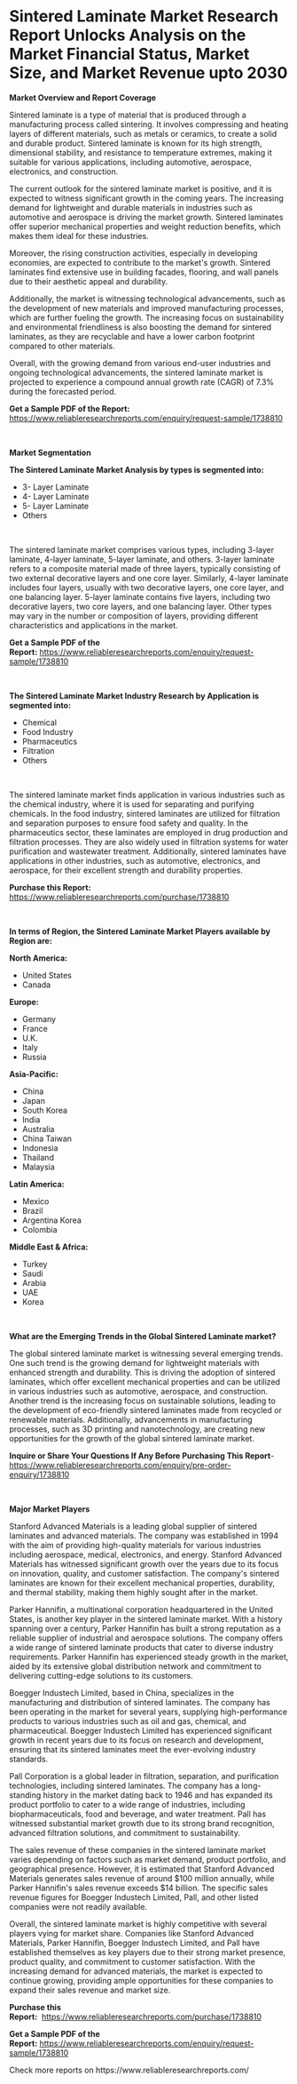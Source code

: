 <p><h1>Sintered Laminate Market Research Report Unlocks Analysis on the Market Financial Status, Market Size, and Market Revenue upto 2030</h1></p><p><strong>Market Overview and Report Coverage</strong></p>
<p><p>Sintered laminate is a type of material that is produced through a manufacturing process called sintering. It involves compressing and heating layers of different materials, such as metals or ceramics, to create a solid and durable product. Sintered laminate is known for its high strength, dimensional stability, and resistance to temperature extremes, making it suitable for various applications, including automotive, aerospace, electronics, and construction.</p><p>The current outlook for the sintered laminate market is positive, and it is expected to witness significant growth in the coming years. The increasing demand for lightweight and durable materials in industries such as automotive and aerospace is driving the market growth. Sintered laminates offer superior mechanical properties and weight reduction benefits, which makes them ideal for these industries.</p><p>Moreover, the rising construction activities, especially in developing economies, are expected to contribute to the market's growth. Sintered laminates find extensive use in building facades, flooring, and wall panels due to their aesthetic appeal and durability.</p><p>Additionally, the market is witnessing technological advancements, such as the development of new materials and improved manufacturing processes, which are further fueling the growth. The increasing focus on sustainability and environmental friendliness is also boosting the demand for sintered laminates, as they are recyclable and have a lower carbon footprint compared to other materials.</p><p>Overall, with the growing demand from various end-user industries and ongoing technological advancements, the sintered laminate market is projected to experience a compound annual growth rate (CAGR) of 7.3% during the forecasted period.</p></p>
<p><strong>Get a Sample PDF of the Report:</strong> <a href="https://www.reliableresearchreports.com/enquiry/request-sample/1738810">https://www.reliableresearchreports.com/enquiry/request-sample/1738810</a></p>
<p>&nbsp;</p>
<p><strong>Market Segmentation</strong></p>
<p><strong>The Sintered Laminate Market Analysis by types is segmented into:</strong></p>
<p><ul><li>3- Layer Laminate</li><li>4- Layer Laminate</li><li>5- Layer Laminate</li><li>Others</li></ul></p>
<p>&nbsp;</p>
<p><p>The sintered laminate market comprises various types, including 3-layer laminate, 4-layer laminate, 5-layer laminate, and others. 3-layer laminate refers to a composite material made of three layers, typically consisting of two external decorative layers and one core layer. Similarly, 4-layer laminate includes four layers, usually with two decorative layers, one core layer, and one balancing layer. 5-layer laminate contains five layers, including two decorative layers, two core layers, and one balancing layer. Other types may vary in the number or composition of layers, providing different characteristics and applications in the market.</p></p>
<p><strong>Get a Sample PDF of the Report:</strong>&nbsp;<a href="https://www.reliableresearchreports.com/enquiry/request-sample/1738810">https://www.reliableresearchreports.com/enquiry/request-sample/1738810</a></p>
<p>&nbsp;</p>
<p><strong>The Sintered Laminate Market Industry Research by Application is segmented into:</strong></p>
<p><ul><li>Chemical</li><li>Food Industry</li><li>Pharmaceutics</li><li>Filtration</li><li>Others</li></ul></p>
<p>&nbsp;</p>
<p><p>The sintered laminate market finds application in various industries such as the chemical industry, where it is used for separating and purifying chemicals. In the food industry, sintered laminates are utilized for filtration and separation purposes to ensure food safety and quality. In the pharmaceutics sector, these laminates are employed in drug production and filtration processes. They are also widely used in filtration systems for water purification and wastewater treatment. Additionally, sintered laminates have applications in other industries, such as automotive, electronics, and aerospace, for their excellent strength and durability properties.</p></p>
<p><strong>Purchase this Report:</strong>&nbsp; <a href="https://www.reliableresearchreports.com/purchase/1738810">https://www.reliableresearchreports.com/purchase/1738810</a></p>
<p>&nbsp;</p>
<p><strong>In terms of Region, the Sintered Laminate Market Players available by Region are:</strong></p>
<p>
    <p> <strong> North America: </strong>
        <ul>
            <li>United States</li>
            <li>Canada</li>
        </ul>
        </p> 
    <p> <strong> Europe: </strong>
        <ul>
            <li>Germany</li>
            <li>France</li>
            <li>U.K.</li>
            <li>Italy</li>
            <li>Russia</li>
        </ul>
        </p> 
    <p> <strong> Asia-Pacific: </strong>
        <ul>
            <li>China</li>
            <li>Japan</li>
            <li>South Korea</li>
            <li>India</li>
            <li>Australia</li>
            <li>China Taiwan</li>
            <li>Indonesia</li>
            <li>Thailand</li>
            <li>Malaysia</li>
        </ul>
        </p> 
    <p> <strong> Latin America: </strong>
        <ul>
            <li>Mexico</li>
            <li>Brazil</li>
            <li>Argentina Korea</li>
            <li>Colombia</li>
        </ul>
        </p> 
    <p> <strong> Middle East & Africa: </strong>
        <ul>
            <li>Turkey</li>
            <li>Saudi</li>
            <li>Arabia</li>
            <li>UAE</li>
            <li>Korea</li>
        </ul>
    </p>
    </p>
<p>&nbsp;</p>
<p><strong>What are the Emerging Trends in the Global Sintered Laminate market?</strong></p>
<p><p>The global sintered laminate market is witnessing several emerging trends. One such trend is the growing demand for lightweight materials with enhanced strength and durability. This is driving the adoption of sintered laminates, which offer excellent mechanical properties and can be utilized in various industries such as automotive, aerospace, and construction. Another trend is the increasing focus on sustainable solutions, leading to the development of eco-friendly sintered laminates made from recycled or renewable materials. Additionally, advancements in manufacturing processes, such as 3D printing and nanotechnology, are creating new opportunities for the growth of the global sintered laminate market.</p></p>
<p><strong>Inquire or Share Your Questions If Any Before Purchasing This Report</strong>- <a href="https://www.reliableresearchreports.com/enquiry/pre-order-enquiry/1738810">https://www.reliableresearchreports.com/enquiry/pre-order-enquiry/1738810</a></p>
<p>&nbsp;</p>
<p><strong>Major Market Players</strong></p>
<p><p>Stanford Advanced Materials is a leading global supplier of sintered laminates and advanced materials. The company was established in 1994 with the aim of providing high-quality materials for various industries including aerospace, medical, electronics, and energy. Stanford Advanced Materials has witnessed significant growth over the years due to its focus on innovation, quality, and customer satisfaction. The company's sintered laminates are known for their excellent mechanical properties, durability, and thermal stability, making them highly sought after in the market.</p><p>Parker Hannifin, a multinational corporation headquartered in the United States, is another key player in the sintered laminate market. With a history spanning over a century, Parker Hannifin has built a strong reputation as a reliable supplier of industrial and aerospace solutions. The company offers a wide range of sintered laminate products that cater to diverse industry requirements. Parker Hannifin has experienced steady growth in the market, aided by its extensive global distribution network and commitment to delivering cutting-edge solutions to its customers.</p><p>Boegger Industech Limited, based in China, specializes in the manufacturing and distribution of sintered laminates. The company has been operating in the market for several years, supplying high-performance products to various industries such as oil and gas, chemical, and pharmaceutical. Boegger Industech Limited has experienced significant growth in recent years due to its focus on research and development, ensuring that its sintered laminates meet the ever-evolving industry standards.</p><p>Pall Corporation is a global leader in filtration, separation, and purification technologies, including sintered laminates. The company has a long-standing history in the market dating back to 1946 and has expanded its product portfolio to cater to a wide range of industries, including biopharmaceuticals, food and beverage, and water treatment. Pall has witnessed substantial market growth due to its strong brand recognition, advanced filtration solutions, and commitment to sustainability.</p><p>The sales revenue of these companies in the sintered laminate market varies depending on factors such as market demand, product portfolio, and geographical presence. However, it is estimated that Stanford Advanced Materials generates sales revenue of around $100 million annually, while Parker Hannifin's sales revenue exceeds $14 billion. The specific sales revenue figures for Boegger Industech Limited, Pall, and other listed companies were not readily available.</p><p>Overall, the sintered laminate market is highly competitive with several players vying for market share. Companies like Stanford Advanced Materials, Parker Hannifin, Boegger Industech Limited, and Pall have established themselves as key players due to their strong market presence, product quality, and commitment to customer satisfaction. With the increasing demand for advanced materials, the market is expected to continue growing, providing ample opportunities for these companies to expand their sales revenue and market size.</p></p>
<p><strong>Purchase this Report:</strong>&nbsp;&nbsp;<a href="https://www.reliableresearchreports.com/purchase/1738810">https://www.reliableresearchreports.com/purchase/1738810</a></p>
<p></p>
<p><strong>Get a Sample PDF of the Report:</strong>&nbsp;<a href="https://www.reliableresearchreports.com/enquiry/request-sample/1738810">https://www.reliableresearchreports.com/enquiry/request-sample/1738810</a></p>
<p>Check more reports on https://www.reliableresearchreports.com/</p>